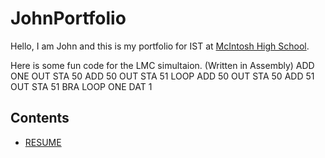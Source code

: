 # JohnPortfolio
Hello, I am John and this is my portfolio for IST at [McIntosh High School](https://www.fcboe.org/mhs).

Here is some fun code for the LMC simultaion. (Written in Assembly)
       ADD ONE
        OUT
        STA 50
        ADD 50
        OUT
        STA 51
LOOP	ADD 50
        OUT
        STA 50
        ADD 51
        OUT
        STA 51
        BRA LOOP
ONE 	DAT 1

## Contents
- [RESUME](RESUME.md)
